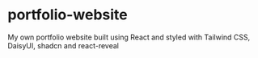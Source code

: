 # portfolio-website
My own portfolio website built using React and styled with Tailwind CSS, DaisyUI, shadcn and react-reveal
